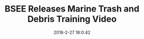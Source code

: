---
"title": "BSEE Releases Marine Trash and Debris Training Video"
"date": "2018-2-27 18:0:42"
"feed_name": "BSEE"
"feed_website": "https://www.bsee.gov/"
"feed_rss": "https://www.bsee.gov/feed/news-items/rss.xml"
"link": "https://www.bsee.gov/newsroom/latest-news/statements-and-releases/press-releases/bsee-releases-marine-trash-and-debris"
"file": "_posts/2018-2-27-18-0-42_BSEE_3a9587ad9939439ed0d342b9c2fab8bd55002f00.md"
"accident": "0"
"drilling": "0"
"dead": "0"
"injured": "0"
---